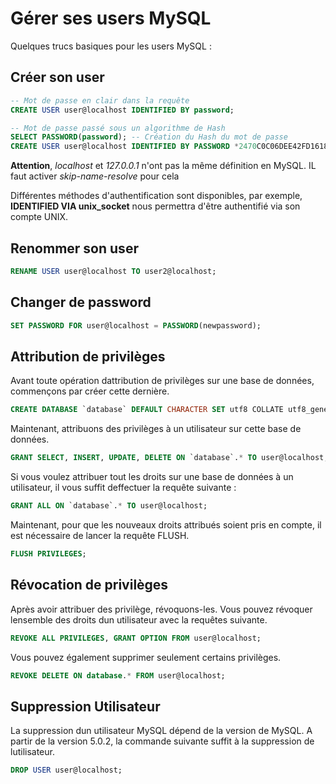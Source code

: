 # Gérer ses users MySQL

Quelques trucs basiques pour les users MySQL :

## Créer son user

```sql
-- Mot de passe en clair dans la requête
CREATE USER user@localhost IDENTIFIED BY password;

-- Mot de passe passé sous un algorithme de Hash
SELECT PASSWORD(password); -- Création du Hash du mot de passe
CREATE USER user@localhost IDENTIFIED BY PASSWORD *2470C0C06DEE42FD1618BB9900DFG1E6Y89F4;
```

**Attention**, *localhost* et *127.0.0.1* n'ont pas la même définition
en MySQL. IL faut activer *skip-name-resolve* pour cela

Différentes méthodes d'authentification sont disponibles, par exemple,
**IDENTIFIED VIA unix_socket** nous permettra d'être authentifié via
son compte UNIX.

## Renommer son user

```sql
RENAME USER user@localhost TO user2@localhost;
```

## Changer de password

```sql
SET PASSWORD FOR user@localhost = PASSWORD(newpassword);
```

## Attribution de privilèges

Avant toute opération dattribution de privilèges sur une base de
données, commençons par créer cette dernière.

```sql
CREATE DATABASE `database` DEFAULT CHARACTER SET utf8 COLLATE utf8_general_ci;
```

Maintenant, attribuons des privilèges à un utilisateur sur cette base de
données.

```sql
GRANT SELECT, INSERT, UPDATE, DELETE ON `database`.* TO user@localhost;
```

Si vous voulez attribuer tout les droits sur une base de données à un
utilisateur, il vous suffit deffectuer la requête suivante :

```sql
GRANT ALL ON `database`.* TO user@localhost;
```

Maintenant, pour que les nouveaux droits attribués soient pris en
compte, il est nécessaire de lancer la requête FLUSH.

```sql
FLUSH PRIVILEGES;
```

## Révocation de privilèges

Après avoir attribuer des privilège, révoquons-les. Vous pouvez révoquer
lensemble des droits dun utilisateur avec la requêtes suivante.

```sql
REVOKE ALL PRIVILEGES, GRANT OPTION FROM user@localhost;
```

Vous pouvez également supprimer seulement certains privilèges.

```sql
REVOKE DELETE ON database.* FROM user@localhost;
```

## Suppression Utilisateur

La suppression dun utilisateur MySQL dépend de la version de MySQL. A
partir de la version 5.0.2, la commande suivante suffit à la suppression
de lutilisateur.

```sql
DROP USER user@localhost;
```
